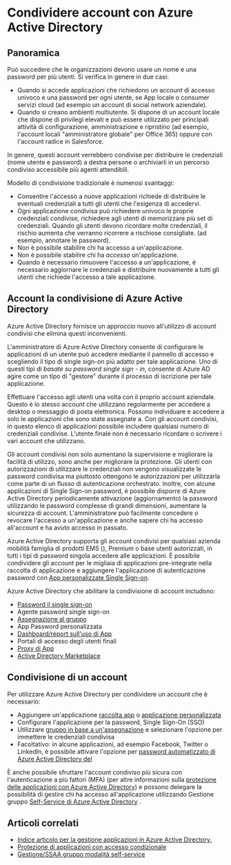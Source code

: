<properties
    pageTitle="La condivisione di account Azure Active Directory utilizzando |  Microsoft Azure"
    description="Descrive come Azure Active Directory consente alle organizzazioni di condividere in modo sicuro gli account per locale applicazioni e servizi cloud consumer."
    services="active-directory"
    documentationCenter=""
    authors="msStevenPo"
    manager="femila"
    editor=""/>

 <tags
    ms.service="active-directory"
    ms.workload="identity"
    ms.tgt_pltfrm="na"
    ms.devlang="na"
    ms.topic="article"
    ms.date="02/09/2016"  
    ms.author="stevenpo"/>

# <a name="sharing-accounts-with-azure-ad"></a>Condividere account con Azure Active Directory

## <a name="overview"></a>Panoramica
Può succedere che le organizzazioni devono usare un nome e una password per più utenti. Si verifica in genere in due casi:

- Quando si accede applicazioni che richiedono un account di accesso univoco e una password per ogni utente, se App locale o consumer servizi cloud (ad esempio un account di social network aziendale).
- Quando si creano ambienti multiutente. Si dispone di un account locale che dispone di privilegi elevati e può essere utilizzato per principali attività di configurazione, amministrazione e ripristino (ad esempio, l'account locali "amministratore globale" per Office 365) oppure con l'account radice in Salesforce.

In genere, questi account verrebbero condivise per distribuire le credenziali (nome utente e password) a destra persone o archiviarli in un percorso condiviso accessibile più agenti attendibili.

Modello di condivisione tradizionale è numerosi svantaggi:

- Consentire l'accesso a nuove applicazioni richiede di distribuire le eventuali credenziali a tutti gli utenti che l'esigenza di accedervi.
- Ogni applicazione condivisa può richiedere univoco le proprie credenziali condivise, richiedere agli utenti di memorizzare più set di credenziali. Quando gli utenti devono ricordare molte credenziali, il rischio aumenta che verranno ricorrere a rischiose consigliate. (ad esempio, annotare le password).
- Non è possibile stabilire chi ha accesso a un'applicazione.
- Non è possibile stabilire chi ha *accesso* un'applicazione.
- Quando è necessario rimuovere l'accesso a un'applicazione, è necessario aggiornare le credenziali e distribuire nuovamente a tutti gli utenti che richiede l'accesso a tale applicazione.

## <a name="azure-active-directory-account-sharing"></a>Account la condivisione di Azure Active Directory

Azure Active Directory fornisce un approccio nuovo all'utilizzo di account condivisi che elimina questi inconvenienti.

L'amministratore di Azure Active Directory consente di configurare le applicazioni di un utente può accedere mediante il pannello di accesso e scegliendo il tipo di single sign-on più adatto per tale applicazione. Uno di questi tipi di *basate su password single sign - in*, consente di Azure AD agire come un tipo di "gestore" durante il processo di iscrizione per tale applicazione.

Effettuare l'accesso agli utenti una volta con il proprio account aziendale. Questo è lo stesso account che utilizzano regolarmente per accedere a desktop o messaggio di posta elettronica. Possono individuare e accedere a solo le applicazioni che sono state assegnate a. Con gli account condivisi, in questo elenco di applicazioni possibile includere qualsiasi numero di credenziali condivise. L'utente finale non è necessario ricordare o scrivere i vari account che utilizzano.

Gli account condivisi non solo aumentano la supervisione e migliorare la facilità di utilizzo, sono anche per migliorare la protezione. Gli utenti con autorizzazioni di utilizzare le credenziali non vengono visualizzate le password condivisa ma piuttosto ottengono le autorizzazioni per utilizzarla come parte di un flusso di autenticazione orchestrato. Inoltre, con alcune applicazioni di Single Sign-on password, è possibile disporre di Azure Active Directory periodicamente attivazione (aggiornamento) la password utilizzando le password complesse di grandi dimensioni, aumentare la sicurezza di account. L'amministratore può facilmente concedere o revocare l'accesso a un'applicazione e anche sapere chi ha accesso all'account e ha avuto accesso in passato.

Azure Active Directory supporta gli account condivisi per qualsiasi azienda mobilità famiglia di prodotti EMS (), Premium o base utenti autorizzati, in tutti i tipi di password singola accedere alle applicazioni. È possibile condividere gli account per le migliaia di applicazioni pre-integrate nella raccolta di applicazione e aggiungere l'applicazione di autenticazione password con [App personalizzate Single Sign-on](active-directory-sso-integrate-saas-apps.md).

Azure Active Directory che abilitare la condivisione di account includono:

- [Password il single sign-on](active-directory-appssoaccess-whatis.md#password-based-single-sign-on)
- Agente password single sign-on
- [Assegnazione al gruppo](active-directory-accessmanagement-self-service-group-management.md)
- App Password personalizzata
- [Dashboard/report sull'uso di App](active-directory-passwords-get-insights.md)
- Portali di accesso degli utenti finali
- [Proxy di App](active-directory-application-proxy-get-started.md)
- [Active Directory Marketplace](https://azure.microsoft.com/marketplace/active-directory/all/)

## <a name="sharing-an-account"></a>Condivisione di un account
Per utilizzare Azure Active Directory per condividere un account che è necessario:

- Aggiungere un'applicazione [raccolta app](https://azure.microsoft.com/marketplace/active-directory/) o [applicazione personalizzata](http://blogs.technet.com/b/ad/archive/2015/06/17/bring-your-own-app-with-azure-ad-self-service-saml-configuration-gt-now-in-preview.aspx)
- Configurare l'applicazione per la password, Single Sign-On (SSO)
- Utilizzare [gruppo in base a un'assegnazione](active-directory-accessmanagement-group-saasapps.md) e selezionare l'opzione per immettere le credenziali condivisa
- Facoltativo: in alcune applicazioni, ad esempio Facebook, Twitter o LinkedIn, è possibile attivare l'opzione per [password automatizzato di Azure Active Directory del](http://blogs.technet.com/b/ad/archive/2015/02/20/azure-ad-automated-password-roll-over-for-facebook-twitter-and-linkedin-now-in-preview.aspx)

È anche possibile sfruttare l'account condiviso più sicura con l'autenticazione a più fattori (MFA) (per altre informazioni sulla [protezione delle applicazioni con Azure Active Directory](../multi-factor-authentication/multi-factor-authentication-get-started.md)) e possono delegare la possibilità di gestire chi ha accesso all'applicazione utilizzando Gestione gruppo [Self-Service di Azure Active Directory](active-directory-accessmanagement-self-service-group-management.md) .

## <a name="related-articles"></a>Articoli correlati

- [Indice articolo per la gestione applicazioni in Azure Active Directory.](active-directory-apps-index.md)
- [Protezione di applicazioni con accesso condizionale](active-directory-conditional-access.md)
- [Gestione/SSAA gruppo modalità self-service](active-directory-accessmanagement-self-service-group-management.md)
